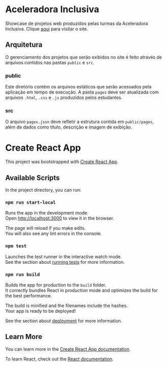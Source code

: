 # Aceleradora Inclusiva

Showcase de projetos web produzidos pelas turmas da Aceleradora Inclusiva. Clique [aqui](https://aceleradora-inclusiva.herokuapp.com/) para visitar o site.

## Arquitetura

O gerenciamento dos projetos que serão exibidos no site é feito através de arquivos contidos nas pastas `public` e `src`.

### public

Este diretório contém os arquivos estáticos que serão acessados pela aplicação em tempo de execução. A pasta `pages` deve ser atualizada com arquivos `.html`, `.css` e `.js` produzidos pelos estudantes.

### src

O arquivo `pages.json` deve refletir a estrutura contida em `public/pages`, além de dados como título, descrição e imagem de exibição.

# Create React App

This project was bootstrapped with [Create React App](https://github.com/facebook/create-react-app).

## Available Scripts

In the project directory, you can run:

### `npm run start-local`

Runs the app in the development mode.<br>
Open [http://localhost:3000](http://localhost:3000) to view it in the browser.

The page will reload if you make edits.<br>
You will also see any lint errors in the console.

### `npm test`

Launches the test runner in the interactive watch mode.<br>
See the section about [running tests](https://facebook.github.io/create-react-app/docs/running-tests) for more information.

### `npm run build`

Builds the app for production to the `build` folder.<br>
It correctly bundles React in production mode and optimizes the build for the best performance.

The build is minified and the filenames include the hashes.<br>
Your app is ready to be deployed!

See the section about [deployment](https://facebook.github.io/create-react-app/docs/deployment) for more information.

## Learn More

You can learn more in the [Create React App documentation](https://facebook.github.io/create-react-app/docs/getting-started).

To learn React, check out the [React documentation](https://reactjs.org/).

